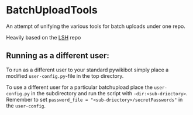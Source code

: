 BatchUploadTools
=======

An attempt of unifying the various tools for batch uploads under one repo.

Heavily based on the [LSH](https://github.com/lokal-profil/LSH) repo


## Running as a different user:

To run as a different user to your standard pywikibot simply place a
modified `user-config.py`-file in the top directory.

To use a different user for a particular batchupload place the `user-config.py`
in the subdirectory and run the script with `-dir:<sub-driectory>`.
Remember to set `password_file = "<sub-driectory>/secretPasswords"` in the
`user-config`.
